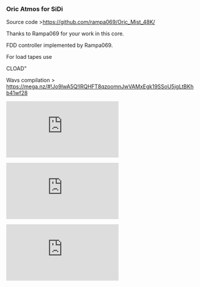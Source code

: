### Oric Atmos for SiDi

Source code >https://github.com/rampa069/Oric_Mist_48K/

Thanks to Rampa069 for your work in this core.

FDD controller implemented by Rampa069.

For load tapes use

CLOAD"


Wavs compilation > https://mega.nz/#!Jo9lwA5Q!lRQHFT8qzoomnJwVAMxEgk19SSoU5jgLtBKhb41wf28

![screenshot](http://www.retrowiki.es/download/file.php?id=200018539)

![screenshot](http://www.retrowiki.es/download/file.php?id=200018537)

![screenshot](http://www.retrowiki.es/download/file.php?id=200018536)



